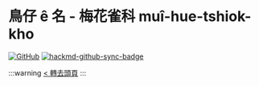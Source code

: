 # 鳥仔 ê 名 - 梅花雀科 muî-hue-tshiok-kho

[![GitHub](https://img.shields.io/badge/GitHub-black?logo=github)](https://github.com/siansiansu/tsiau-a-e-mia)
[![hackmd-github-sync-badge](https://hackmd.io/B2qS32XhTGWAU8ZfVzLx1A/badge)](https://hackmd.io/B2qS32XhTGWAU8ZfVzLx1A)

:::warning
[< 轉去頭頁](https://hackmd.io/@siansiansu/Hy4VzNvha)
:::
